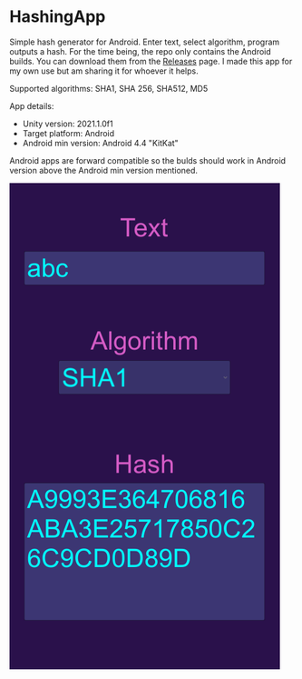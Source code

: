 # HashingApp
Simple hash generator for Android. Enter text, select algorithm, program outputs a hash.
For the time being, the repo only contains the Android builds. You can download them from the [Releases](https://github.com/Demkeys/HashingApp/releases) page. I made this app for my own use but am sharing it for whoever it helps.

Supported algorithms: SHA1, SHA 256, SHA512, MD5

App details:
* Unity version: 2021.1.0f1
* Target platform: Android
* Android min version: Android 4.4 "KitKat"


Android apps are forward compatible so the bulds should work in Android version above the Android min version mentioned.

![](https://github.com/Demkeys/HashingApp/blob/main/HashingAppPic.png)
